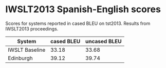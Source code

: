 # IWSLT2013 Spanish-English scores

Scores for systems reported in cased BLEU on tst2013. Results from IWSLT2013 proceedings.


| System          | cased BLEU    | uncased BLEU |
| --------------- | ------------- |---------------
| IWSLT Baseline  | 33.18         | 33.68        |
| Edinburgh       | 39.12         | 39.74        |

